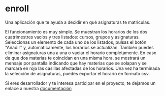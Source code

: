 # enroll
Una aplicación que te ayuda a decidir en qué asignaturas te matriculas.

El funcionamiento es muy simple. Se muestran los horarios de los dos cuatrimestres vacíos y tres listados: cursos, grupos y asignaturas. Seleccionas un elemento de cada uno de los listados, pulsas el botón "Añadir" y, automáticamente, los horarios se actualizan.
También puedes eliminar asignaturas una a una o vaciar el horario completamente.
En caso de que dos materias te coincidan en una misma hora, se mostrará un mensaje por pantalla indicando que hay materias que se solapan y se marcará en rojo las casillas afectadas de los horarios.
Una vez ha terminada la selección de asignaturas, puedes exportar el horario en formato csv.

Si eres desarrollador y te interesa participar en el proyecto, te dejamos un enlace a nuestra [documentación](doc/)
